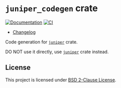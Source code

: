 `juniper_codegen` crate
=======================

[![Documentation](https://docs.rs/juniper_codegen/badge.svg)](https://docs.rs/juniper_codegen)
[![CI](https://github.com/graphql-rust/juniper/workflows/CI/badge.svg?branch=master "CI")](https://github.com/graphql-rust/juniper/actions?query=workflow%3ACI+branch%3Amaster)

- [Changelog](https://github.com/graphql-rust/juniper/blob/master/juniper_codegen/CHANGELOG.md)

Code generation for [`juniper`] crate.

DO NOT use it directly, use [`juniper`] crate instead.




## License

This project is licensed under [BSD 2-Clause License](https://github.com/graphql-rust/juniper/blob/master/juniper_codegen/LICENSE).




[`juniper`]: https://docs.rs/juniper
